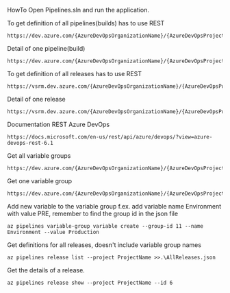 HowTo
Open Pipelines.sln and run the application.

To get definition of all pipelines(builds) has to use REST
```
https://dev.azure.com/{AzureDevOpsOrganizationName}/{AzureDevOpsProjectId}/_apis/build/definitions/
```
Detail of one pipeline(build)
```
https://dev.azure.com/{AzureDevOpsOrganizationName}/{AzureDevOpsProjectId}/_apis/build/definitions/2
```

To get definition of all releases has to use REST
```
https://vsrm.dev.azure.com/{AzureDevOpsOrganizationName}/{AzureDevOpsProjectId}/_apis/Release/definitions/
```
Detail of one release
```
https://vsrm.dev.azure.com/{AzureDevOpsOrganizationName}/{AzureDevOpsProjectId}/_apis/Release/definitions/1
```

Documentation REST Azure DevOps
```
https://docs.microsoft.com/en-us/rest/api/azure/devops/?view=azure-devops-rest-6.1
```
Get all variable groups
```
https://dev.azure.com/{AzureDevOpsOrganizationName}/{AzureDevOpsProjectId}/_apis/distributedtask/variablegroups
```
Get one variable group
```
https://dev.azure.com/{AzureDevOpsOrganizationName}/{AzureDevOpsProjectId}/_apis/distributedtask/variablegroups/1
```

 Add new variable to the variable group
f.ex. add variable name Environment with value PRE, remember to find the group id in the json file 

 ```
az pipelines variable-group variable create --group-id 11 --name Environment --value Production       
 ```
 
Get definitions for all releases, doesn't include variable group names

 ```
 az pipelines release list --project ProjectName >>.\AllReleases.json
 ```

 Get the details of a release.
```
az pipelines release show --project ProjectName --id 6
```